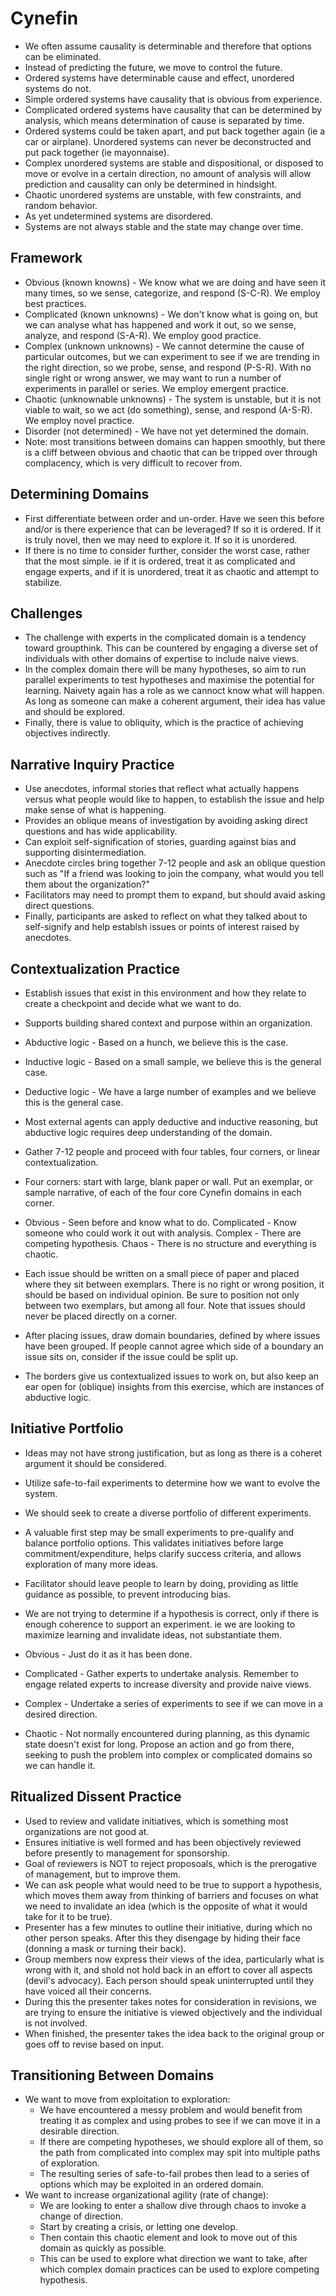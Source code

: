 # Cynefin

* We often assume causality is determinable and therefore that options can be eliminated.
* Instead of predicting the future, we move to control the future.
* Ordered systems have determinable cause and effect, unordered systems do not.
* Simple ordered systems have causality that is obvious from experience.
* Complicated ordered systems have causality that can be determined by analysis, which means determination of cause is separated by time.
* Ordered systems could be taken apart, and put back together again (ie a car or airplane). Unordered systems can never be deconstructed and put pack together (ie mayonnaise).
* Complex unordered systems are stable and dispositional, or disposed to move or evolve in a certain direction, no amount of analysis will allow prediction and causality can only be determined in hindsight.
* Chaotic unordered systems are unstable, with few constraints, and random behavior.
* As yet undetermined systems are disordered.
* Systems are not always stable and the state may change over time.


## Framework

* Obvious (known knowns) - We know what we are doing and have seen it many times, so we sense, categorize, and respond (S-C-R). We employ best practices.
* Complicated (known unknowns) - We don't know what is going on, but we can analyse what has happened and work it out, so we sense, analyze, and respond (S-A-R). We employ good practice.
* Complex (unknown unknowns) - We cannot determine the cause of particular outcomes, but we can experiment to see if we are trending in the right direction, so we probe, sense, and respond (P-S-R). With no single right or wrong answer, we may want to run a number of experiments in parallel or series. We employ emergent practice.
* Chaotic (unknownable unknowns) - The system is unstable, but it is not viable to wait, so we act (do something), sense, and  respond (A-S-R). We employ novel practice.
* Disorder (not determined) - We have not yet determined the domain.
* Note: most transitions between domains can happen smoothly, but there is a cliff between obvious and chaotic that can be tripped over through complacency, which is very difficult to recover from.

## Determining Domains

* First differentiate between order and un-order. Have we seen this before and/or is there experience that can be leveraged? If so it is ordered. If it is truly novel, then we may need to explore it. If so it is unordered.
* If there is no time to consider further, consider the worst case, rather that the most simple. ie if it is ordered, treat it as complicated and engage experts, and if it is unordered, treat it as chaotic and attempt to stabilize.

## Challenges

* The challenge with experts in the complicated domain is a tendency toward groupthink. This can be countered by engaging a diverse set of individuals with other domains of expertise to include naive views.
* In the complex domain there will be many hypotheses, so aim to run parallel experiments to test hypotheses and maximise the potential for learning. Naivety again has a role as we cannoct know what will happen. As long as someone can make a coherent argument, their idea has value and should be explored.
* Finally, there is value to obliquity, which is the practice of achieving objectives indirectly.

## Narrative Inquiry Practice

* Use anecdotes, informal stories that reflect what actually happens versus what people would like to happen, to establish the issue and help make sense of what is happening.
* Provides an oblique means of investigation by avoiding asking direct questions and has wide applicability.
* Can exploit self-signification of stories, guarding against bias and supporting disintermediation.
* Anecdote circles bring together 7-12 people and ask an oblique question such as "If a friend was looking to join the company, what would you tell them about the organization?"
* Facilitators may need to prompt them to expand, but should avaid asking direct questions.
* Finally, participants are asked to reflect on what they talked about to self-signify and help establsh issues or points of interest raised by anecdotes.

## Contextualization Practice

* Establish issues that exist in this environment and how they relate to create a checkpoint and decide what we want to do.
* Supports building shared context and purpose within an organization.

* Abductive logic - Based on a hunch, we believe this is the case.
* Inductive logic - Based on a small sample, we believe this is the general case.
* Deductive logic - We have a large number of examples and we believe this is the general case.
* Most external agents can apply deductive and inductive reasoning, but abductive logic requires deep understanding of the domain.

* Gather 7-12 people and proceed with four tables, four corners, or linear contextualization.
* Four corners: start with large, blank paper or wall. Put an exemplar, or sample narrative, of each of the four core Cynefin domains in each corner.
* Obvious - Seen before and know what to do. Complicated - Know someone who could work it out with analysis. Complex - There are competing hypothesis. Chaos - There is no structure and everything is chaotic.
* Each issue should be written on a small piece of paper and placed where they sit between exemplars. There is no right or wrong position, it should be based on individual opinion. Be sure to position not only between two exemplars, but among all four. Note that issues should never be placed directly on a corner.
* After placing issues, draw domain boundaries, defined by where issues have been grouped. If people cannot agree which side of a boundary an issue sits on, consider if the issue could be split up.
* The borders give us contextualized issues to work on, but also keep an ear open for (oblique) insights from this exercise, which are instances of abductive logic.

## Initiative Portfolio

* Ideas may not have strong justification, but as long as there is a coheret argument it should be considered.
* Utilize safe-to-fail experiments to determine how we want to evolve the system.
* We should seek to create a diverse portfolio of different experiments.
* A valuable first step may be small experiments to pre-qualify and balance portfolio options. This validates initiatives before large commitment/expenditure, helps clarify success criteria, and allows exploration of many more ideas.
* Facilitator should leave people to learn by doing, providing as little guidance as possible, to prevent introducing bias.
* We are not trying to determine if a hypothesis is correct, only if there is enough coherence to support an experiment. ie we are looking to maximize learning and invalidate ideas, not substantiate them.

* Obvious - Just do it as it has been done.
* Complicated - Gather experts to undertake analysis. Remember to engage related experts to increase diversity and provide naive views.
* Complex - Undertake a series of experiments to see if we can move in a desired direction.
* Chaotic - Not normally encountered during planning, as this dynamic state doesn't exist for long. Propose an action and go from there, seeking to push the problem into complex or complicated domains so we can handle it.

## Ritualized Dissent Practice

* Used to review and validate initiatives, which is something most organizations are not good at.
* Ensures initiative is well formed and has been objectively reviewed before presently to management for sponsorship.
* Goal of reviewers is NOT to reject proposoals, which is the prerogative of management, but to improve them.
* We can ask people what would need to be true to support a hypothesis, which moves them away from thinking of barriers and focuses on what we need to invalidate an idea (which is the opposite of what it would take for it to be true).
* Presenter has a few minutes to outline their initiative, during which no other person speaks. After this they disengage by hiding their face (donning a mask or turning their back).
* Group members now express their views of the idea, particularly what is wrong with it, and shold not hold back in an effort to cover all aspects (devil's advocacy). Each person should speak uninterrupted until they have voiced all their concerns.
* During this the presenter takes notes for consideration in revisions, we are trying to ensure the initiative is viewed objectively and the individual is not involved.
* When finished, the presenter takes the idea back to the original group or goes off to revise based on input.

## Transitioning Between Domains

* We want to move from exploitation to exploration:
  * We have encountered a messy problem and would benefit from treating it as complex and using probes to see if we can move it in a desirable direction.
  * If there are competing hypotheses, we should explore all of them, so the path from complicated into complex may spit into multiple paths of exploration.
  * The resulting series of safe-to-fail probes then lead to a series of options which may be exploited in an ordered domain.
* We want to increase organizational agility (rate of change):
  * We are looking to enter a shallow dive through chaos to invoke a change of direction.
  * Start by creating a crisis, or letting one develop.
  * Then contain this chaotic element and look to move out of this domain as quickly as possible.
  * This can be used to explore what direction we want to take, after which complex domain practices can be used to explore competing hypothesis.
